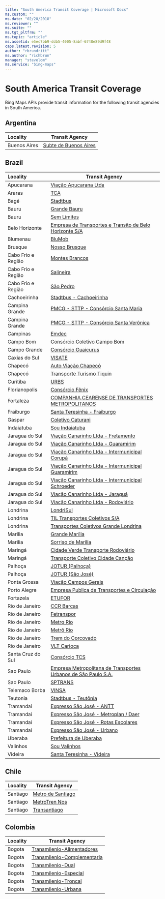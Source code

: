 ```yaml
---
title: "South America Transit Coverage | Microsoft Docs"
ms.custom: ""
ms.date: "02/28/2018"
ms.reviewer: ""
ms.suite: ""
ms.tgt_pltfrm: ""
ms.topic: "article"
ms.assetid: e5ec7bb9-ddb5-4005-8abf-6748e89d9f48
caps.latest.revision: 5
author: "rbrundritt"
ms.author: "richbrun"
manager: "stevelom"
ms.service: "bing-maps"
---
```

# South America Transit Coverage

Bing Maps APIs provide transit information for the following transit agencies in South America.  

## Argentina
|Locality|Transit Agency|
|:--------------------|--------------|
|Buenos Aires|[Subte de Buenos Aires](http://www.buenosaires.gob.ar/subte)

## Brazil
|Locality|Transit Agency|
|:--------------------|--------------|
|Apucarana|[Viação Apucarana Ltda](https://www.valap.com.br/) 
|Araras|[TCA](https://www.smtca.sp.gov.br/) 
|Bagé|[Stadtbus](http://www.stadtbus.com.br/capa/bage/itinerario_bage.html) 
|Bauru|[Grande Bauru](https://www.transurbbauru.com.br/) 
|Bauru|[Sem Limites](https://www.transurbbauru.com.br/) 
|Belo Horizonte|[Empresa de Transportes e Transito de Belo Horizonte S/A](#) 
|Blumenau|[BluMob](http://www.blumob.com.br/) 
|Brusque|[Nosso Brusque](http://nossobrusque.hospedagemdesites.ws/novo/) 
|Cabo Frio e Região|[Montes Brancos](http://www.salineira.com.br/) 
|Cabo Frio e Região|[Salineira](http://www.salineira.com.br/) 
|Cabo Frio e Região|[São Pedro](http://www.salineira.com.br/) 
|Cachoeirinha|[Stadtbus - Cachoeirinha](http://www.stadtbus.com.br/) 
|Campina Grande|[PMCG - STTP - Consórcio Santa Maria](https://www.ciomcg.com.br/) 
|Campina Grande|[PMCG - STTP - Consórcio Santa Verônica](https://www.ciomcg.com.br/) 
|Campinas|[Emdec](https://www.emdec.com.br/) 
|Campo Bom|[Consórcio Coletivo Campo Bom](http://www.stadtbus.com.br/capa/campo_bom/itinerario_campo_bom.html) 
|Campo Grande|[Consórcio Guaicurus](https://www.consorcioguaicurus.com.br/) 
|Caxias do Sul|[VISATE](https://www.visate.com.br) 
|Chapecó|[Auto Viação Chapecó](http://www.avchap.com.br/site/) 
|Chapecó|[Transporte Turismo Tiquin](https://www.tiquin.com.br) 
|Curitiba|[URBS](https://www.urbs.curitiba.pr.gov.br) 
|Florianopolis|[Consórcio Fênix](https://www.consorciofenix.com.br) 
|Fortaleza|[COMPANHIA CEARENSE DE TRANSPORTES METROPOLITANOS](http://www.metrofor.ce.gov.br) 
|Fraiburgo|[Santa Teresinha - Fraiburgo](https://www.santateresinha.com/site/) 
|Gaspar|[Coletivo Caturani](https://www.coletivocaturani.com.br/) 
|Indaiatuba|[Sou Indaiatuba](http://www.souindaiatuba.com.br) 
|Jaragua do Sul|[Viação Canarinho Ltda - Fretamento](https://www.canarinho.com.br) 
|Jaragua do Sul|[Viação Canarinho Ltda - Guaramirim](https://www.canarinho.com.br) 
|Jaragua do Sul|[Viação Canarinho Ltda - Intermunicipal Corupá](https://www.canarinho.com.br) 
|Jaragua do Sul|[Viação Canarinho Ltda - Intermunicipal Guaramirim](https://www.canarinho.com.br) 
|Jaragua do Sul|[Viação Canarinho Ltda - Intermunicipal Schroeder](https://www.canarinho.com.br) 
|Jaragua do Sul|[Viação Canarinho Ltda - Jaraguá](https://www.canarinho.com.br) 
|Jaragua do Sul|[Viação Canarinho Ltda - Rodoviário](https://www.canarinho.com.br) 
|Londrina|[LondriSul](https://www.londrisul.com.br) 
|Londrina|[TIL Transportes Coletivos S/A](http://www.tiltransportes.com.br) 
|Londrina|[Transportes Coletivos Grande Londrina](#) 
|Marilia|[Grande Marília](https://www.amtumarilia.com.br) 
|Marilia|[Sorriso de Marília](https://www.amtumarilia.com.br) 
|Maringá|[Cidade Verde Transporte Rodoviário](https://www.cidadeverdetransporte.com.br) 
|Maringá|[Transporte Coletivo Cidade Canção](https://www.tccc.com.br) 
|Palhoça|[JOTUR (Palhoça)](https://www.jotur.com.br) 
|Palhoça|[JOTUR (São José)](https://www.jotur.com.br) 
|Ponta Grossa|[Viação Campos Gerais](https://www.vcg.com.br/) 
|Porto Alegre|[Empresa Publica de Transportes e Circulação](https://www2.portoalegre.rs.gov.br/eptc/) 
|Fortazela|[ETUFOR](https://www.fortaleza.ce.gov.br) 
|Rio de Janeiro|[CCR Barcas](http://www.grupoccr.com.br/barcas/) 
|Rio de Janeiro|[Fetranspor](https://www.fetranspor.com.br/) 
|Rio de Janeiro|[Metro Rio](https://www.metrorio.com.br/) 
|Rio de Janeiro|[Metrô Rio](https://www.metrorio.com.br/) 
|Rio de Janeiro|[Trem do Corcovado](http://www.corcovado.com.br/) 
|Rio de Janeiro|[VLT Carioca](http://www.vltrio.rio/#/) 
|Santa Cruz do Sul|[Consórcio TCS](https://tcsconsorcio.com.br/) 
|Sao Paulo|[Empresa Metropolitana de Transportes Urbanos de São Paulo S.A.](https://www.emtu.sp.gov.br/EMTU/home.htm) 
|Sao Paulo|[SPTRANS](https://www.sptrans.com.br/?versao=221018) 
|Telemaco Borba|[VINSA](https://www.vinsa.com.br) 
|Teutonia|[Stadtbus - Teutônia](http://www.stadtbus.com.br/capa/teutonia/itinerario_teutonia.html)
|Tramandai|[Expresso São José - ANTT](http://https://www.saojosebus.com.br) 
|Tramandai|[Expresso São José - Metroplan / Daer](http://www.saojosebus.com.br) 
|Tramandai|[Expresso São José - Rotas Escolares](http://www.saojosebus.com.br) 
|Tramandai|[Expresso São José - Urbano](http://www.saojosebus.com.br)  
|Uberaba|[Prefeitura de Uberaba](http://www.uberaba.mg.gov.br/portal/conteudo,8403) 
|Valinhos|[Sou Valinhos](https://www.souvalinhos.com.br) 
|Videira|[Santa Teresinha - Videira](https://www.santateresinha.com/site/) 

## Chile
|Locality|Transit Agency|
|:--------------------|--------------|
|Santiago|[Metro de Santiago](https://www.metro.cl) 
|Santiago|[MetroTren Nos](https://www.trencentral.cl/bin/link.cgi/servicios/metrotren-nos/) 
|Santiago|[Transantiago](https://www.transantiago.cl) 

## Colombia
|Locality|Transit Agency|
|:--------------------|--------------|
|Bogota|[Transmilenio-Alimentadores](http://www.sitp.gov.co) 
|Bogota|[Transmilenio-Complementaria](http://www.sitp.gov.co) 
|Bogota|[Transmilenio-Dual](http://www.sitp.gov.co) 
|Bogota|[Transmilenio-Especial](http://www.sitp.gov.co) 
|Bogota|[Transmilenio-Troncal](http://www.sitp.gov.co) 
|Bogota|[Transmilenio-Urbana](http://www.sitp.gov.co) 


